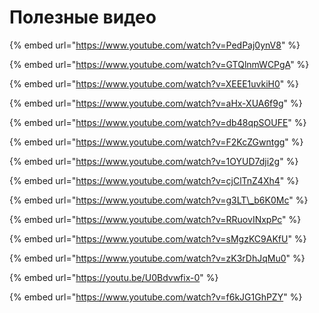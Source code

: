 # Полезные видео

{% embed url="https://www.youtube.com/watch?v=PedPaj0ynV8" %}

{% embed url="https://www.youtube.com/watch?v=GTQlnmWCPgA" %}

{% embed url="https://www.youtube.com/watch?v=XEEE1uvkiH0" %}

{% embed url="https://www.youtube.com/watch?v=aHx-XUA6f9g" %}

{% embed url="https://www.youtube.com/watch?v=db48qpSOUFE" %}

{% embed url="https://www.youtube.com/watch?v=F2KcZGwntgg" %}

{% embed url="https://www.youtube.com/watch?v=1OYUD7dji2g" %}

{% embed url="https://www.youtube.com/watch?v=cjClTnZ4Xh4" %}

{% embed url="https://www.youtube.com/watch?v=g3LT\_b6K0Mc" %}

{% embed url="https://www.youtube.com/watch?v=RRuovINxpPc" %}

{% embed url="https://www.youtube.com/watch?v=sMgzKC9AKfU" %}

{% embed url="https://www.youtube.com/watch?v=zK3rDhJqMu0" %}

{% embed url="https://youtu.be/U0Bdvwfix-0" %}

{% embed url="https://www.youtube.com/watch?v=f6kJG1GhPZY" %}



